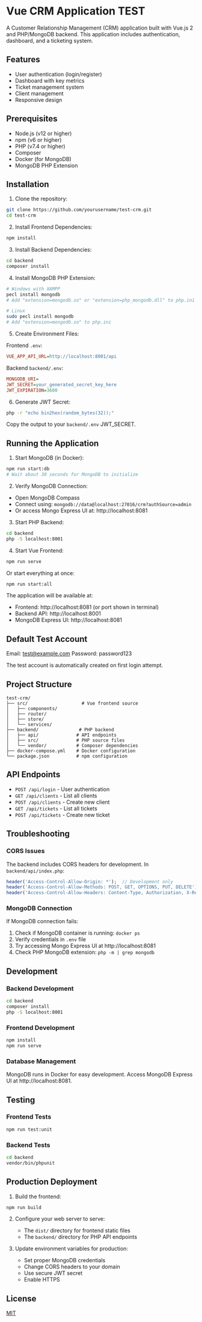 # Vue CRM Application TEST

A Customer Relationship Management (CRM) application built with Vue.js 2 and PHP/MongoDB backend. This application includes authentication, dashboard, and a ticketing system.

## Features

- User authentication (login/register)
- Dashboard with key metrics
- Ticket management system
- Client management
- Responsive design

## Prerequisites

- Node.js (v12 or higher)
- npm (v6 or higher)
- PHP (v7.4 or higher)
- Composer
- Docker (for MongoDB)
- MongoDB PHP Extension

## Installation

1. Clone the repository:
```bash
git clone https://github.com/yourusername/test-crm.git
cd test-crm
```

2. Install Frontend Dependencies:
```bash
npm install
```

3. Install Backend Dependencies:
```bash
cd backend
composer install
```

4. Install MongoDB PHP Extension:
```bash
# Windows with XAMPP
pecl install mongodb
# Add "extension=mongodb.so" or "extension=php_mongodb.dll" to php.ini

# Linux
sudo pecl install mongodb
# Add "extension=mongodb.so" to php.ini
```

5. Create Environment Files:

Frontend `.env`:
```ini
VUE_APP_API_URL=http://localhost:8001/api
```

Backend `backend/.env`:
```ini
MONGODB_URI=
JWT_SECRET=your_generated_secret_key_here
JWT_EXPIRATION=3600
```

6. Generate JWT Secret:
```bash
php -r "echo bin2hex(random_bytes(32));"
```
Copy the output to your `backend/.env` JWT_SECRET.


## Running the Application

1. Start MongoDB (in Docker):
```bash
npm run start:db
# Wait about 30 seconds for MongoDB to initialize
```

2. Verify MongoDB Connection:
- Open MongoDB Compass
- Connect using: `mongodb://data@localhost:27016/crm?authSource=admin`
- Or access Mongo Express UI at: http://localhost:8081

3. Start PHP Backend:
```bash
cd backend
php -S localhost:8001
```

4. Start Vue Frontend:
```bash
npm run serve
```

Or start everything at once:
```bash
npm run start:all
```

The application will be available at:
- Frontend: http://localhost:8081 (or port shown in terminal)
- Backend API: http://localhost:8001
- MongoDB Express UI: http://localhost:8081

## Default Test Account

Email: test@example.com
Password: password123

The test account is automatically created on first login attempt.

## Project Structure

```
test-crm/
├── src/                    # Vue frontend source
│   ├── components/
│   ├── router/
│   ├── store/
│   └── services/
├── backend/               # PHP backend
│   ├── api/              # API endpoints
│   ├── src/              # PHP source files
│   └── vendor/           # Composer dependencies
├── docker-compose.yml    # Docker configuration
└── package.json          # npm configuration
```

## API Endpoints

- `POST /api/login` - User authentication
- `GET /api/clients` - List all clients
- `POST /api/clients` - Create new client
- `GET /api/tickets` - List all tickets
- `POST /api/tickets` - Create new ticket

## Troubleshooting

### CORS Issues
The backend includes CORS headers for development. In `backend/api/index.php`:
```php
header('Access-Control-Allow-Origin: *');  // Development only
header('Access-Control-Allow-Methods: POST, GET, OPTIONS, PUT, DELETE');
header('Access-Control-Allow-Headers: Content-Type, Authorization, X-Requested-With');
```

### MongoDB Connection
If MongoDB connection fails:
1. Check if MongoDB container is running: `docker ps`
2. Verify credentials in `.env` file
3. Try accessing Mongo Express UI at http://localhost:8081
4. Check PHP MongoDB extension: `php -m | grep mongodb`

## Development

### Backend Development
```bash
cd backend
composer install
php -S localhost:8001
```

### Frontend Development
```bash
npm install
npm run serve
```

### Database Management
MongoDB runs in Docker for easy development. Access MongoDB Express UI at http://localhost:8081.

## Testing

### Frontend Tests
```bash
npm run test:unit
```

### Backend Tests
```bash
cd backend
vendor/bin/phpunit
```

## Production Deployment

1. Build the frontend:
```bash
npm run build
```

2. Configure your web server to serve:
   - The `dist/` directory for frontend static files
   - The `backend/` directory for PHP API endpoints

3. Update environment variables for production:
   - Set proper MongoDB credentials
   - Change CORS headers to your domain
   - Use secure JWT secret
   - Enable HTTPS

## License

[MIT](LICENSE)
